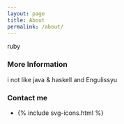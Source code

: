 ```yaml
---
layout: page
title: About
permalink: /about/
---
```


ruby

### More Information

i not like java & haskell and Engulissyu

### Contact me
<div class="footer_list">
<ul><li>{% include svg-icons.html %}
</li></ul></div>

